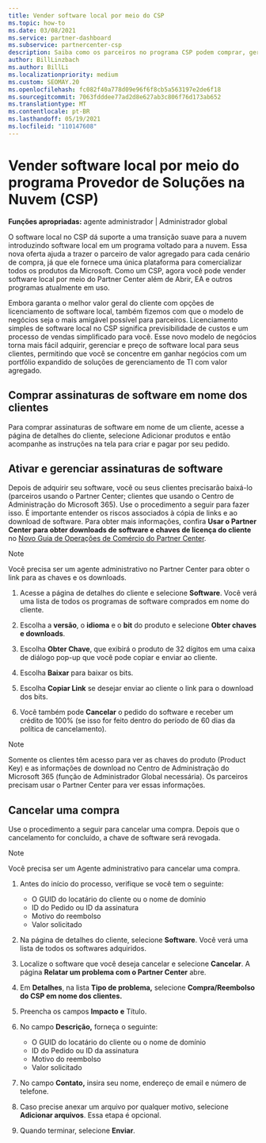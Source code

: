 ```yaml
---
title: Vender software local por meio do CSP
ms.topic: how-to
ms.date: 03/08/2021
ms.service: partner-dashboard
ms.subservice: partnercenter-csp
description: Saiba como os parceiros no programa CSP podem comprar, gerenciar, vender e cancelar assinaturas de software local em nome dos clientes no Partner Center.
author: BillLinzbach
ms.author: BillLi
ms.localizationpriority: medium
ms.custom: SEOMAY.20
ms.openlocfilehash: fc082f40a778d09e96f6f8cb5a563197e2de6f18
ms.sourcegitcommit: 7063fdddee77ad2d8e627ab3c806f76d173ab652
ms.translationtype: MT
ms.contentlocale: pt-BR
ms.lasthandoff: 05/19/2021
ms.locfileid: "110147608"
---
```

# <a name="sell-on-premises-software-through-the-cloud-solution-provider-csp-program"></a>Vender software local por meio do programa Provedor de Soluções na Nuvem (CSP)

**Funções apropriadas:** agente administrador | Administrador global

O software local no CSP dá suporte a uma transição suave para a nuvem introduzindo software local em um programa voltado para a nuvem. Essa nova oferta ajuda a trazer o parceiro de valor agregado para cada cenário de compra, já que ele fornece uma única plataforma para comercializar todos os produtos da Microsoft. Como um CSP, agora você pode vender software local por meio do Partner Center além de Abrir, EA e outros programas atualmente em uso.  
 
Embora garanta o melhor valor geral do cliente com opções de licenciamento de software local, também fizemos com que o modelo de negócios seja o mais amigável possível para parceiros. Licenciamento simples de software local no CSP significa previsibilidade de custos e um processo de vendas simplificado para você. Esse novo modelo de negócios torna mais fácil adquirir, gerenciar e preço de software local para seus clientes, permitindo que você se concentre em ganhar negócios com um portfólio expandido de soluções de gerenciamento de TI com valor agregado.

## <a name="buy-software-subscriptions-on-behalf-of-customers"></a>Comprar assinaturas de software em nome dos clientes

Para comprar assinaturas de software em nome de um cliente, acesse a página de detalhes do cliente, selecione Adicionar produtos e então acompanhe as instruções na tela para criar e pagar por seu pedido.

## <a name="activate-and-manage-software-subscriptions"></a>Ativar e gerenciar assinaturas de software

Depois de adquirir seu software, você ou seus clientes precisarão baixá-lo (parceiros usando o Partner Center; clientes que usando o Centro de Administração do Microsoft 365). Use o procedimento a seguir para fazer isso. É importante entender os riscos associados à cópia de links e ao download de software. Para obter mais informações, confira **Usar o Partner Center para obter downloads de software e chaves de licença do cliente** no [Novo Guia de Operações de Comércio do Partner Center](https://partner.microsoft.com/resources/detail/partner-center-new-commerce-operations-guide-pdf).

>[!NOTE]
>Você precisa ser um agente administrativo no Partner Center para obter o link para as chaves e os downloads.

1. Acesse a página de detalhes do cliente e selecione **Software**. Você verá uma lista de todos os programas de software comprados em nome do cliente.

2. Escolha a **versão**, o **idioma** e o **bit** do produto e selecione **Obter chaves e downloads**. 

3. Escolha **Obter Chave**, que exibirá o produto de 32 dígitos em uma caixa de diálogo pop-up que você pode copiar e enviar ao cliente. 

4. Escolha **Baixar** para baixar os bits. 

5. Escolha **Copiar Link** se desejar enviar ao cliente o link para o download dos bits. 

6. Você também pode **Cancelar** o pedido do software e receber um crédito de 100% (se isso for feito dentro do período de 60 dias da política de cancelamento).

>[!NOTE]
>Somente os clientes têm acesso para ver as chaves do produto (Product Key) e as informações de download no Centro de Administração do Microsoft 365 (função de Administrador Global necessária). Os parceiros precisam usar o Partner Center para ver essas informações.

## <a name="cancel-a-purchase"></a>Cancelar uma compra

Use o procedimento a seguir para cancelar uma compra. Depois que o cancelamento for concluído, a chave de software será revogada.

>[!NOTE]
>Você precisa ser um Agente administrativo para cancelar uma compra. 

1.  Antes do início do processo, verifique se você tem o seguinte: 
    - O GUID do locatário do cliente ou o nome de domínio
    - ID do Pedido ou ID da assinatura
    - Motivo do reembolso
    - Valor solicitado

2.  Na página de detalhes do cliente, selecione **Software**. Você verá uma lista de todos os softwares adquiridos. 

3.  Localize o software que você deseja cancelar e selecione **Cancelar**. A página **Relatar um problema com o Partner Center** abre. 

4.  Em **Detalhes**, na lista **Tipo de problema,** selecione **Compra/Reembolso do CSP em nome dos clientes.**

5.  Preencha os campos **Impacto** **e** Título. 

6.  No campo **Descrição,** forneça o seguinte: 
    -   O GUID do locatário do cliente ou o nome de domínio
    -   ID do Pedido ou ID da assinatura
    -   Motivo do reembolso
    -   Valor solicitado

7.  No campo **Contato,** insira seu nome, endereço de email e número de telefone. 

8.  Caso precise anexar um arquivo por qualquer motivo, selecione **Adicionar arquivos**. Essa etapa é opcional. 

9.  Quando terminar, selecione **Enviar**.